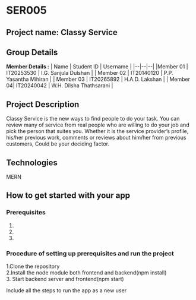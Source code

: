 # SER005
## Project name: Classy Service
## Group Details

**Member Details :** 
| Name | Student ID | Username |
|--|--|--|
|Member 01 | IT20253530 | I.G. Sanjula Dulshan |
| Member 02 | IT20140120 | P.P. Yasantha Mihiran |
| Member 03 | IT20265892 | H.A.D. Lakshan |
| Member 04| IT20240042 | W.H. Dilsha Thathsarani |

## Project Description
Classy Service is the new ways to find people to do your task. You can review many of service from real people who are willing to do your job and pick the person that suites you. Whether it is the service provider’s profile, his/her previous work, comments or reviews about him/her from previous customers, Could be your deciding factor.

## Technologies
MERN

## How to get started with your app

### Prerequisites
1.
2.
3.

### Procedure of setting up prerequisites and run the project

1.Clone the repository<br>
2.Install the node module both frontend and backend(npm install)<br>
3. Start backend server and frontend(npm start)

Include all the steps to run the app as a new user 
